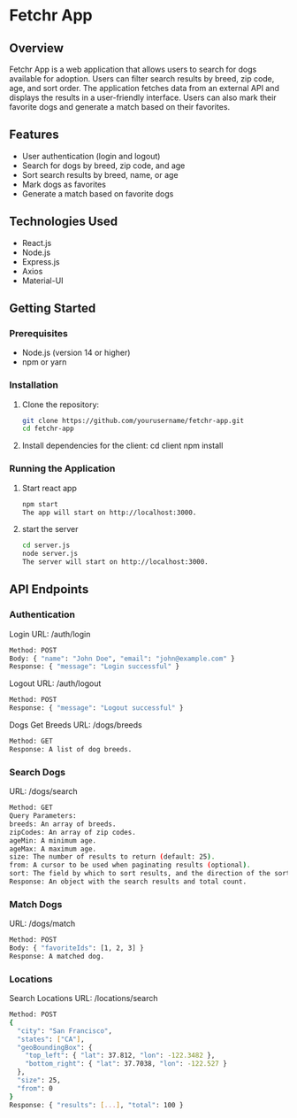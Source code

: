 # Fetchr App

## Overview

Fetchr App is a web application that allows users to search for dogs available for adoption. Users can filter search results by breed, zip code, age, and sort order. The application fetches data from an external API and displays the results in a user-friendly interface. Users can also mark their favorite dogs and generate a match based on their favorites.

## Features

- User authentication (login and logout)
- Search for dogs by breed, zip code, and age
- Sort search results by breed, name, or age
- Mark dogs as favorites
- Generate a match based on favorite dogs

## Technologies Used

- React.js
- Node.js
- Express.js
- Axios
- Material-UI

## Getting Started

### Prerequisites

- Node.js (version 14 or higher)
- npm or yarn

### Installation

1. Clone the repository:
   ```bash
   git clone https://github.com/yourusername/fetchr-app.git
   cd fetchr-app

2. Install dependencies for the client:
    cd client
    npm install

### Running the Application

1. Start react app
    ```bash
    npm start
    The app will start on http://localhost:3000.

2. start the server
    ```bash
    cd server.js
    node server.js
    The server will start on http://localhost:3000.


## API Endpoints

### Authentication
Login
URL: /auth/login
   ```bash
Method: POST
Body: { "name": "John Doe", "email": "john@example.com" }
Response: { "message": "Login successful" }
```
Logout
URL: /auth/logout
```bash
Method: POST
Response: { "message": "Logout successful" }
```
Dogs
Get Breeds
URL: /dogs/breeds
```bash
Method: GET
Response: A list of dog breeds.
```

### Search Dogs
URL: /dogs/search
```bash
Method: GET
Query Parameters:
breeds: An array of breeds.
zipCodes: An array of zip codes.
ageMin: A minimum age.
ageMax: A maximum age.
size: The number of results to return (default: 25).
from: A cursor to be used when paginating results (optional).
sort: The field by which to sort results, and the direction of the sort (e.g., sort=breed:asc).
Response: An object with the search results and total count.
```
### Match Dogs
URL: /dogs/match
```bash
Method: POST
Body: { "favoriteIds": [1, 2, 3] }
Response: A matched dog.
```


### Locations
Search Locations
URL: /locations/search
```bash
Method: POST
{
  "city": "San Francisco",
  "states": ["CA"],
  "geoBoundingBox": {
    "top_left": { "lat": 37.812, "lon": -122.3482 },
    "bottom_right": { "lat": 37.7038, "lon": -122.527 }
  },
  "size": 25,
  "from": 0
}
Response: { "results": [...], "total": 100 }
```
